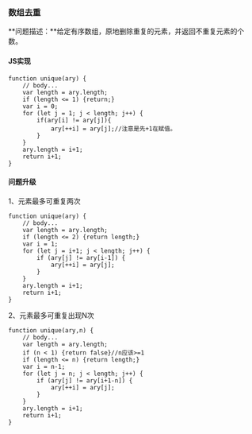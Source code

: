 ### **数组去重**
**问题描述：**给定有序数组，原地删除重复的元素，并返回不重复元素的个数。
#### **JS实现**

	function unique(ary) {
		// body...
		var length = ary.length;
		if (length <= 1) {return;}
		var i = 0;
		for (let j = 1; j < length; j++) {
			if(ary[i] != ary[j]){
				ary[++i] = ary[j];//注意是先+1在赋值。
			}
		}
		ary.length = i+1;
		return i+1;
	}

#### **问题升级**
1、元素最多可重复两次

	function unique(ary) {
		// body...
		var length = ary.length;
		if (length <= 2) {return length;}
		var i = 1;
		for (let j = i+1; j < length; j++) {
			if (ary[j] != ary[i-1]) {
				ary[++i] = ary[j];
			}
		}
		ary.length = i+1;
		return i+1;
	}
2、元素最多可重复出现N次

	function unique(ary,n) {
		// body...
		var length = ary.length;
		if (n < 1) {return false}//n应该>=1
		if (length <= n) {return length;}
		var i = n-1;
		for (let j = n; j < length; j++) {
			if (ary[j] != ary[i+1-n]) {
				ary[++i] = ary[j];
			}
		}
		ary.length = i+1;
		return i+1;
	}